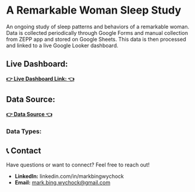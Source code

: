 # A Remarkable Woman Sleep Study
An ongoing study of sleep patterns and behaviors of a remarkable woman.  Data is collected periodically through Google Forms and manual collection from ZEPP app and stored on Google Sheets.  This data is then processed and linked to a live Google Looker dashboard.

## Live Dashboard: 
[**👉 Live Dashboard Link: 👈**](https://lookerstudio.google.com/reporting/5f8bfcfc-974b-4822-8266-00d644420626)

## Data Source: 
[**👉 Data Source 👈**](https://docs.google.com/spreadsheets/d/1yWikevLd1LhvP6sW2UZa3YY1vUg9E9ngGVitZTN9lzg/edit?usp=sharing)

### Data Types:

## 📞 Contact
Have questions or want to connect? Feel free to reach out!

* **LinkedIn:** linkedin.com/in/markbingwychock
* **Email:** mark.bing.wychock@gmail.com


